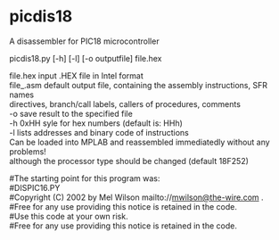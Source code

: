 # picdis18
A disassembler for PIC18 microcontroller   

picdis18.py  [-h] [-l] [-o outputfile] file.hex   

file.hex   input .HEX file in Intel format   
file_.asm  default output file, containing the assembly instructions, SFR names   
           directives, branch/call labels, callers of procedures, comments   
-o	save result to the specified file   
-h	0xHH syle for hex numbers (default is: HHh)   
-l	lists addresses and binary code of instructions   
Can be loaded into MPLAB and reassembled immediatedly without any problems!   
although the processor type should be changed (default 18F252)   


#The starting point for this program was:  
#DISPIC16.PY  
#Copyright (C) 2002 by Mel Wilson  mailto://mwilson@the-wire.com .  
#Free for any use providing this notice is retained in the code.  
#Use this code at your own risk.  
#Free for any use providing this notice is retained in the code.  
